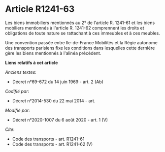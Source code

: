 # Article R1241-63

Les biens immobiliers mentionnés au 2° de l'article R. 1241-61 et les biens mobiliers mentionnés à l'article R. 1241-62
comprennent les droits et obligations de toute nature se rattachant à ces immeubles et à ces meubles. 

Une convention passée entre          Ile-de-France Mobilités et la Régie autonome des transports parisiens fixe les
conditions dans lesquelles cette dernière gère les biens mentionnés à l'alinéa précédent.

**Liens relatifs à cet article**

_Anciens textes_:

  - Décret n°69-672 du 14 juin 1969 - art. 2 (Ab)

_Codifié par_:

  - Décret n°2014-530 du 22 mai 2014 - art.

_Modifié par_:

  - Décret n°2020-1007 du 6 août 2020 - art. 1 (V)

_Cite_:

  - Code des transports - art. R1241-61
  - Code des transports - art. R1241-62 (V)
